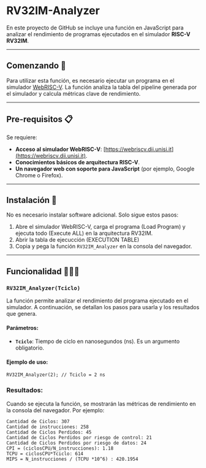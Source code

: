 # RV32IM-Analyzer

En este proyecto de GitHub se incluye una función en JavaScript para analizar el rendimiento de programas ejecutados en el simulador **RISC-V RV32IM**.

---

## Comenzando 🚀

Para utilizar esta función, es necesario ejecutar un programa en el simulador [WebRISC-V](https://webriscv.dii.unisi.it/index.php). La función analiza la tabla del pipeline generada por el simulador y calcula métricas clave de rendimiento.

---

## Pre-requisitos 📋

Se requiere:
* **Acceso al simulador WebRISC-V**: [https://webriscv.dii.unisi.it](https://webriscv.dii.unisi.it).
* **Conocimientos básicos de arquitectura RISC-V**.
* **Un navegador web con soporte para JavaScript** (por ejemplo, Google Chrome o Firefox).

---

## Instalación 🔧

No es necesario instalar software adicional. Solo sigue estos pasos:

1. Abre el simulador WebRISC-V, carga el programa (Load Program) y ejecuta todo (Execute ALL) en la arquitectura RV32IM.
2. Abrir la tabla de ejecucción (EXECUTION TABLE)
3. Copia y pega la función `RV32IM_Analyzer` en la consola del navegador.

---

## Funcionalidad 👨🏽‍💻

### `RV32IM_Analyzer(Tciclo)`

La función permite analizar el rendimiento del programa ejecutado en el simulador. A continuación, se detallan los pasos para usarla y los resultados que genera.

#### Parámetros:
- **`Tciclo`**: Tiempo de ciclo en nanosegundos (ns). Es un argumento obligatorio.

#### Ejemplo de uso:
```
RV32IM_Analyzer(2); // Tciclo = 2 ns
```

### Resultados:

Cuando se ejecuta la función, se mostrarán las métricas de rendimiento en la consola del navegador. Por ejemplo:

```
Cantidad de Ciclos: 307
Cantidad de instrucciones: 258
Cantidad de Ciclos Perdidos: 45
Cantidad de Ciclos Perdidos por riesgo de control: 21
Cantidad de Ciclos Perdidos por riesgo de datos: 24
CPI = (ciclosCPU/N_instrucciones): 1.18
TCPU = ciclosCPU*Tciclo: 614
MIPS = N_instrucciones / (TCPU *10^6) : 420.1954
```
